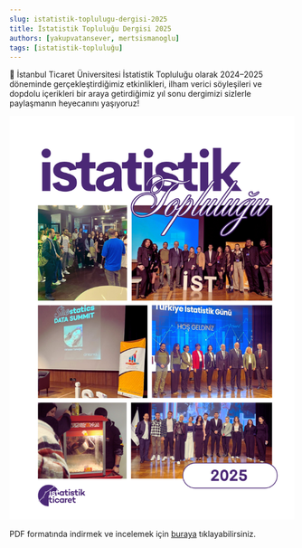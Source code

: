```yaml
---
slug: istatistik-toplulugu-dergisi-2025
title: İstatistik Topluluğu Dergisi 2025
authors: [yakupvatansever, mertsismanoglu]
tags: [istatistik-topluluğu]
---
```


💫 İstanbul Ticaret Üniversitesi İstatistik Topluluğu olarak 2024–2025 döneminde gerçekleştirdiğimiz etkinlikleri, ilham verici söyleşileri ve dopdolu içerikleri bir araya getirdiğimiz yıl sonu dergimizi sizlerle paylaşmanın heyecanını yaşıyoruz!

<!-- truncate -->

[![İstatistik Topluluğu 2025 Dönem Sonu Dergisi Kapağı](./İstatistik%20Topluluğu%202025%20Dönem%20Sonu%20Dergisi%20Kapağı.png)](./İstatistik%20Topluluğu%202025%20Dönem%20Sonu%20Dergisi.pdf)

PDF formatında indirmek ve incelemek için [buraya](./İstatistik%20Topluluğu%202025%20Dönem%20Sonu%20Dergisi.pdf) tıklayabilirsiniz.
